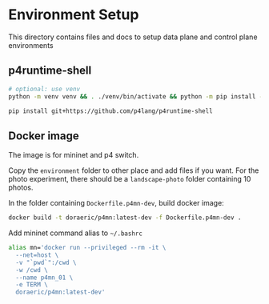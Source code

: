 # Environment Setup

This directory contains files and docs to setup data plane and control plane environments

## p4runtime-shell

```sh
# optional: use venv
python -m venv venv && . ./venv/bin/activate && python -m pip install -U pip

pip install git+https://github.com/p4lang/p4runtime-shell
```

## Docker image

The image is for mininet and p4 switch.

Copy the `environment` folder to other place and add files if you want.
For the photo experiment, there should be a `landscape-photo` folder containing 10 photos.

In the folder containing `Dockerfile.p4mn-dev`, build docker image:

```sh
docker build -t doraeric/p4mn:latest-dev -f Dockerfile.p4mn-dev .
```


Add mininet command alias to `~/.bashrc`

```sh
alias mn='docker run --privileged --rm -it \
  --net=host \
  -v "`pwd`":/cwd \
  -w /cwd \
  --name p4mn_01 \
  -e TERM \
  doraeric/p4mn:latest-dev'
```

